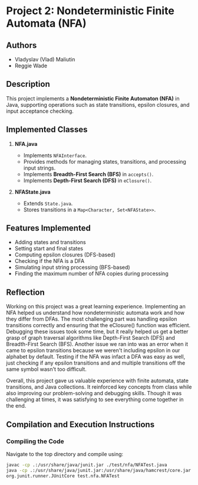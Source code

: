 # Project 2: Nondeterministic Finite Automata (NFA)

## Authors
* Vladyslav (Vlad) Maliutin  
* Reggie Wade  

## Description
This project implements a **Nondeterministic Finite Automaton (NFA)** in Java, supporting operations such as state transitions, epsilon closures, and input acceptance checking.

## Implemented Classes
1. **NFA.java**  
   - Implements `NFAInterface`.
   - Provides methods for managing states, transitions, and processing input strings.
   - Implements **Breadth-First Search (BFS)** in `accepts()`.
   - Implements **Depth-First Search (DFS)** in `eClosure()`.

2. **NFAState.java**  
   - Extends `State.java`.
   - Stores transitions in a `Map<Character, Set<NFAState>>`.

## Features Implemented
- Adding states and transitions
- Setting start and final states
- Computing epsilon closures (DFS-based)
- Checking if the NFA is a DFA
- Simulating input string processing (BFS-based)
- Finding the maximum number of NFA copies during processing

## Reflection

Working on this project was a great learning experience. Implementing an NFA helped us understand how nondeterministic automata work and how they differ from DFAs. The most challenging part was handling epsilon transitions correctly and ensuring that the eClosure() function was efficient. Debugging these issues took some time, but it really helped us get a better grasp of graph traversal algorithms like Depth-First Search (DFS) and Breadth-First Search (BFS).  Another issue we ran into was an error when it came to epsilon transitions because we weren't including epsilon in our alphabet by default.  Testing if the NFA was infact a DFA was easy as well, just checking if any epsilon transitions and and multiple transitions off the same symbol wasn't too difficult.

Overall, this project gave us valuable experience with finite automata, state transitions, and Java collections. It reinforced key concepts from class while also improving our problem-solving and debugging skills. Though it was challenging at times, it was satisfying to see everything come together in the end.

## Compilation and Execution Instructions
### **Compiling the Code**
Navigate to the top directory and compile using:
```bash
javac -cp .:/usr/share/java/junit.jar ./test/nfa/NFATest.java
java -cp .:/usr/share/java/junit.jar:/usr/share/java/hamcrest/core.jar
org.junit.runner.JUnitCore test.nfa.NFATest